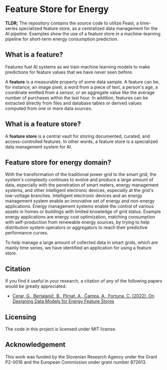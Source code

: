# Feature Store for Energy

**TLDR;** The repository contains the source code to utilize Feast, a time-series specialized feature store, as a centralized data management for the AI pipeline. Examples show the use of a feature store in a machine-learning pipeline for short-term energy consumption prediction.

## What is a feature?

Features fuel AI systems as we train machine learning models to make predictions for feature values that we have never seen before.

A **feature** is a measurable property of some data sample. A feature can be, for instance, an image pixel, a word from a piece of text, a person's age, a coordinate emitted from a sensor, or an aggregate value like the average number of purchases within the last hour. In addition, features can be extracted directly from files and database tables or derived values computed from one or more data sources.

## What is a feature store?

A **feature store** is a central vault for storing documented, curated, and access-controlled features. In other words, a feature store is a specialized data management system for AI.

## Feature store for energy domain?

With the transformation of the traditional power grid to the smart grid, the system's complexity continues to evolve and produce a large amount of data, especially with the penetration of smart meters, energy management systems, and other intelligent electronic devices, especially at the grid's low-voltage branches. Intelligent electronic devices and an energy management system enable an innovative set of energy and non-energy applications. Energy management systems enable the control of various assets in homes or buildings with limited knowledge of grid status. Example energy applications are energy cost optimization, matching consumption with self-production from renewable energy sources, by trying to help distribution system operators or aggregators to reach their predictive performance curves.

To help manage a large amount of collected data in smart grids, which are mainly time series, we have identified an application for using a feature store.

## Citation
If you find it useful in your research, a citation of any of the following papers would be greatly appreciated.

* [Cerar, G., Bertalanič, B., Pirnat, A., Čampa, A., Fortuna, C. (2022). On Designing Data Models for Energy Feature Stores](https://arxiv.org/abs/2205.04267)

## Licensing

The code in this project is licensed under MIT license.

## Acknowledgement
This work was funded by the Slovenian Research Agency under the Grant P2-0016 and the European Commission under grant number 872613.
